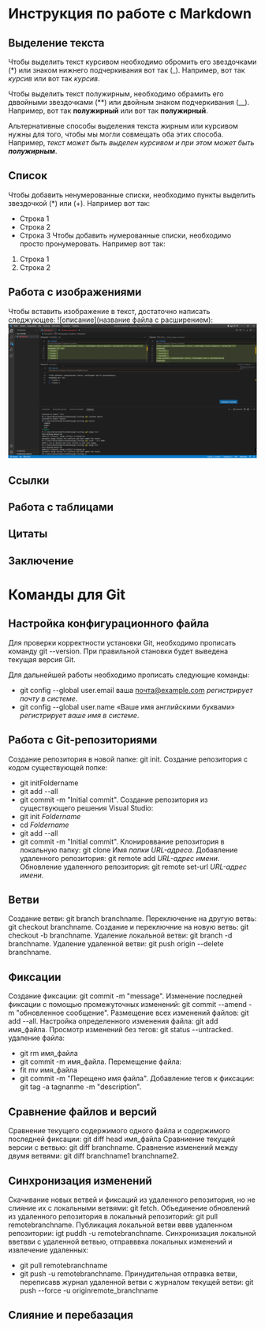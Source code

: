 # Инструкция по работе с Markdown
## Выделение текста
Чтобы выделить текст курсивом необходимо обромить его звездочками (*) или знаком нижнего подчеркивания вот так (_). Например, вот так *курсив* или вот так _курсив_.

Чтобы выделить текст полужирным, необходимо обрамить его дввойными звездочками (**) или двойным знаком подчеркивания (__). Например, вот так **полужирный** или вот так __полужирный__.

Альтернативные способы выделения текста жирным или курсивом нужны для того, чтобы мы могли совмещать оба этих способа. Например, _текст может быть выделен курсивом и при этом может быть **полужирным**_.
## Список
Чтобы добавить ненумерованные списки, необходимо пункты выделить звездочкой (*) или (+).
Например вот так:
* Строка 1
* Строка 2
* Строка 3
Чтобы добавить нумерованные списки, необходимо просто пронумеровать.
Например вот так:
1. Строка 1
2. Строка 2
## Работа с изображениями
Чтобы вставить изображение в текст, достаточно написать следжующее: ![описание](название файла с расширением):
![Это ошибка конфликта](conflict.png)

## Ссылки

## Работа с таблицами

## Цитаты

## Заключение

# Команды для Git
## Настройка конфигурационного файла
Для проверки корректности установки Git, необходимо прописать команду git --version. При правильной становки будет выведена текущая версия Git.

Для дальнейшей работы необходимо прописать следующие команды:
* git config --global user.email ваша почта@example.com *регистрирует почту в системе*.
* git config --global user.name «Ваше имя английскими буквами» *регистрирует ваше имя в системе*.
## Работа с Git-репозиториями
Создание репозитория в новой папке: git init.
Создание репозитория с кодом  существующей попке:
* git initFoldername
* git add --all
* git commit -m "Initial commit".
Создание репозитория из существующего решения Visual Studio:
* git init *Foldername*
* cd *Foldername*
* git add --all
* git commit -m "Initial commit".
Клонироввание репозитория в локальную папку: git clone Имя *папки URL-адреса*.
Добавление удаленного репозитория: git remote add *URL-адрес имени*.
Обновление удаленного репозитория: git remote set-url *URL-адрес имени*.
## Ветви
Создание ветви: git branch branchname.
Переключение на другую ветвь: git checkout branchname.
Создание и переключние на новую ветвь: 
git checkout -b branchname.
Удаление локальной ветви: 
git branch -d branchname.
Удаление удаленной ветви:
git push origin --delete branchname.

## Фиксации
Создание фиксации:
git commit -m "message".
Изменение последней фиксации с помощью промежуточных изменений:
git commit --amend -m "обновленное сообщение".
Размещение всех изменений файлов:
git add --all.
Настройка определенного изменения файла:
git add имя_файла.
Просмотр изменений без тегов:
git status --untracked.
удаление файла:
* git rm имя_файла
* git commit -m имя_файла.
Перемещение файла:
* fit mv имя_файла
* git commit -m "Перещено имя файла".
Добавление тегов к фиксации:
git tag -a tagnanme -m "description".

## Сравнение файлов и версий
Сравнение текущего содержимого одного файла и содержимого последней фиксации:
git diff head имя_файла
Сравниение текущей версии с ветвью:
git diff branchname.
Сравнение изменений между двумя ветвями:
git diff branchname1 branchname2.
## Синхронизация изменений
Скачивание новых ветвей и фиксаций из удаленного репозитория, но не слияние их с локальными ветвями:
git fetch.
Объединение обновлений из удаленного репозитория в локальный репозиторий:
git pull remotebranchname.
Публикация локальной ветви вввв удаленном репозитории:
igt puddh -u remotebranchname.
Синхронизация локальной вветвви с удаленной ветвью, отправввка локальных изменений и извлечение удаленных:
* git pull remotebranchname
* git push -u remotebranchname.
Принудительная отправка ветви, переписавв журнал удаленной ветви с журналом текущей ветви:
git push --force -u originremote_branchname
## Слияние и перебазация


